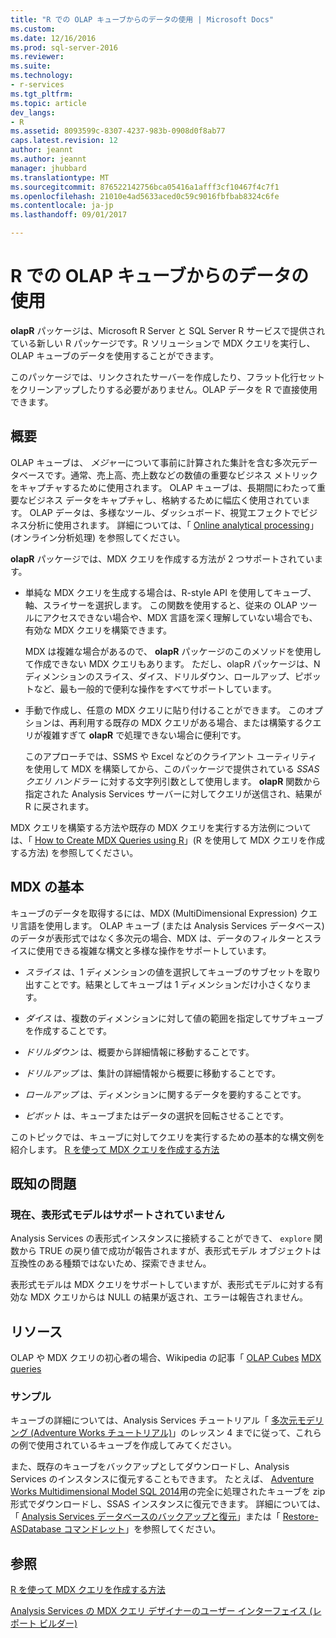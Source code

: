 ```yaml
---
title: "R での OLAP キューブからのデータの使用 | Microsoft Docs"
ms.custom: 
ms.date: 12/16/2016
ms.prod: sql-server-2016
ms.reviewer: 
ms.suite: 
ms.technology:
- r-services
ms.tgt_pltfrm: 
ms.topic: article
dev_langs:
- R
ms.assetid: 8093599c-8307-4237-983b-0908d0f8ab77
caps.latest.revision: 12
author: jeannt
ms.author: jeannt
manager: jhubbard
ms.translationtype: MT
ms.sourcegitcommit: 876522142756bca05416a1afff3cf10467f4c7f1
ms.openlocfilehash: 21010e4ad5633aced0c59c9016fbfbab8324c6fe
ms.contentlocale: ja-jp
ms.lasthandoff: 09/01/2017

---
```

# <a name="using-data-from-olap-cubes-in-r"></a>R での OLAP キューブからのデータの使用

**olapR** パッケージは、Microsoft R Server と SQL Server R サービスで提供されている新しい R パッケージです。R ソリューションで MDX クエリを実行し、OLAP キューブのデータを使用することができます。

このパッケージでは、リンクされたサーバーを作成したり、フラット化行セットをクリーンアップしたりする必要がありません。OLAP データを R で直接使用できます。

## <a name="overview"></a>概要

OLAP キューブは、 *メジャー*について事前に計算された集計を含む多次元データベースです。通常、売上高、売上数などの数値の重要なビジネス メトリックをキャプチャするために使用されます。 OLAP キューブは、長期間にわたって重要なビジネス データをキャプチャし、格納するために幅広く使用されています。 OLAP データは、多様なツール、ダッシュボード、視覚エフェクトでビジネス分析に使用されます。 詳細については、「 [Online analytical processing](https://en.wikipedia.org/wiki/Online_analytical_processing)」(オンライン分析処理) を参照してください。

**olapR** パッケージでは、MDX クエリを作成する方法が 2 つサポートされています。 

- 単純な MDX クエリを生成する場合は、R-style API を使用してキューブ、軸、スライサーを選択します。 この関数を使用すると、従来の OLAP ツールにアクセスできない場合や、MDX 言語を深く理解していない場合でも、有効な MDX クエリを構築できます。

  MDX は複雑な場合があるので、 **olapR** パッケージのこのメソッドを使用して作成できない MDX クエリもあります。 ただし、olapR パッケージは、N ディメンションのスライス、ダイス、ドリルダウン、ロールアップ、ピボットなど、最も一般的で便利な操作をすべてサポートしています。

+ 手動で作成し、任意の MDX クエリに貼り付けることができます。 このオプションは、再利用する既存の MDX クエリがある場合、または構築するクエリが複雑すぎて **olapR** で処理できない場合に便利です。 

  このアプローチでは、SSMS や Excel などのクライアント ユーティリティを使用して MDX を構築してから、このパッケージで提供されている *SSAS クエリ ハンドラー* に対する文字列引数として使用します。 **olapR** 関数から指定された Analysis Services サーバーに対してクエリが送信され、結果が R に戻されます。

MDX クエリを構築する方法や既存の MDX クエリを実行する方法例については、「 [How to Create MDX Queries using R](../../advanced-analytics/r-services/how-to-create-mdx-queries-using-olapr.md)」(R を使用して MDX クエリを作成する方法) を参照してください。


## <a name="mdx-basics"></a>MDX の基本

キューブのデータを取得するには、MDX (MultiDimensional Expression) クエリ言語を使用します。 OLAP キューブ (または Analysis Services データベース) のデータが表形式ではなく多次元の場合、MDX は、データのフィルターとスライスに使用できる複雑な構文と多様な操作をサポートしています。

+ *スライス* は、1 ディメンションの値を選択してキューブのサブセットを取り出すことです。結果としてキューブは 1 ディメンションだけ小さくなります。 

+ *ダイス* は、複数のディメンションに対して値の範囲を指定してサブキューブを作成することです。

+ *ドリルダウン* は、概要から詳細情報に移動することです。

+ *ドリルアップ* は、集計の詳細情報から概要に移動することです。

+ *ロールアップ* は、ディメンションに関するデータを要約することです。

+ *ピボット* は、キューブまたはデータの選択を回転させることです。

このトピックでは、キューブに対してクエリを実行するための基本的な構文例を紹介します。
[R を使って MDX クエリを作成する方法](../../advanced-analytics/r-services/how-to-create-mdx-queries-using-olapr.md)


## <a name="known-issues"></a>既知の問題

### <a name="tabular-models-not-supported-currently"></a>現在、表形式モデルはサポートされていません

Analysis Services の表形式インスタンスに接続することができて、 `explore` 関数から TRUE の戻り値で成功が報告されますが、表形式モデル オブジェクトは互換性のある種類ではないため、探索できません。 

表形式モデルは MDX クエリをサポートしていますが、表形式モデルに対する有効な MDX クエリからは NULL の結果が返され、エラーは報告されません。

## <a name="resources"></a>リソース

OLAP や MDX クエリの初心者の場合、Wikipedia の記事「 [OLAP Cubes](https://en.wikipedia.org/wiki/OLAP_cube)
[MDX queries](https://en.wikipedia.org/wiki/MultiDimensional_eXpressions)

### <a name="samples"></a>サンプル

キューブの詳細については、Analysis Services チュートリアル「 [多次元モデリング (Adventure Works チュートリアル)](https://msdn.microsoft.com/library/ms170208.aspx)」のレッスン 4 までに従って、これらの例で使用されているキューブを作成してみてください。

また、既存のキューブをバックアップとしてダウンロードし、Analysis Services のインスタンスに復元することもできます。 たとえば、 [Adventure Works Multidimensional Model SQL 2014](http://msftdbprodsamples.codeplex.com/downloads/get/882334)用の完全に処理されたキューブを zip 形式でダウンロードし、SSAS インスタンスに復元できます。 詳細については、「 [Analysis Services データベースのバックアップと復元](../../analysis-services/multidimensional-models/backup-and-restore-of-analysis-services-databases.md)」または「 [Restore-ASDatabase コマンドレット](../../analysis-services/powershell/restore-asdatabase-cmdlet.md)」を参照してください。

## <a name="see-also"></a>参照
[R を使って MDX クエリを作成する方法](../../advanced-analytics/r-services/how-to-create-mdx-queries-using-olapr.md)

[Analysis Services の MDX クエリ デザイナーのユーザー インターフェイス (レポート ビルダー)](http://msdn.microsoft.com/library/7e288eee-2d37-485e-a6a0-dbba5e041e26)



